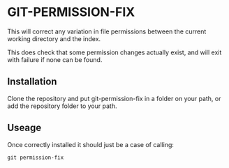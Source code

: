 GIT-PERMISSION-FIX
==================

This will correct any variation in file permissions between the current working directory and the index.

This does check that some permission changes actually exist, and will exit with failure if none can be found.

Installation
------------

Clone the repository and put git-permission-fix in a folder on your path, or add the repository folder to your path.

Useage
------

Once correctly installed it should just be a case of calling:

    git permission-fix
